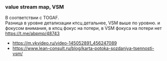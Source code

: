 ### value stream map, VSM
В соответствии с TOGAF.  
Разница в уровне детализации кпсц детальнее, VSM выше по уровню. и фокусом внимания, в кпсц фокус на потери, в VSM фокуса на потери нет
https://t.me/abpmp/48743
- https://m.vkvideo.ru/video-145052891_456247089
- https://www.lean-consult.ru/blog/karta-potoka-sozdaniya-tsennosti-vsm/

